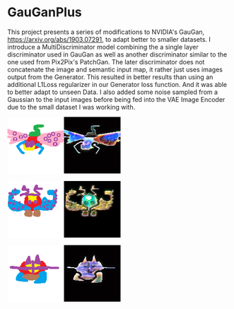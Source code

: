 # GauGanPlus
This project presents a series of modifications to NVIDIA's GauGan, https://arxiv.org/abs/1903.07291, to 
adapt better to smaller datasets. I introduce a MultiDiscriminator model combining the a single layer discriminator used in 
GauGan as well as another discriminator similar to the one used from Pix2Pix's PatchGan. The later discriminator does not 
concatenate the image  and semantic input map, it rather just uses images output from the Generator. This resulted in better 
results than using an additional L1Loss regularizer in our Generator loss function. And it was able to better adapt to unseen Data.
I also added some noise sampled from a Gaussian to the input images before being fed into the VAE Image Encoder due to the small
dataset I was working with. 


![](EvalImages/test_map1.png)![](EvalImages/Pokemon1.png)

![](EvalImages/test_map2.png)![](EvalImages/Pokemon2.png)

![](EvalImages/test_map3.png)![](EvalImages/Pokemon3.png)
